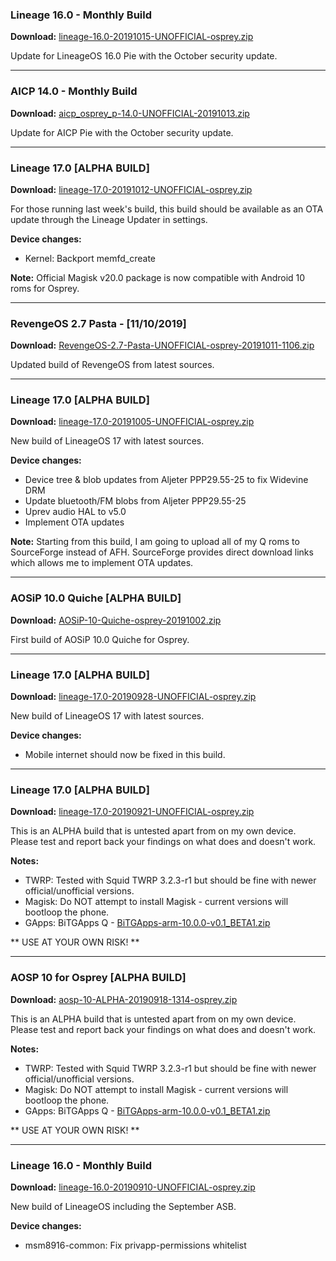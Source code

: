 ### Lineage 16.0 - Monthly Build

**Download:** [lineage-16.0-20191015-UNOFFICIAL-osprey.zip](https://www.androidfilehost.com/?fid=1899786940962609019)

Update for LineageOS 16.0 Pie with the October security update.

<hr>

### AICP 14.0 - Monthly Build

**Download:** [aicp_osprey_p-14.0-UNOFFICIAL-20191013.zip](https://www.androidfilehost.com/?fid=1899786940962607465)

Update for AICP Pie with the October security update.

<hr>

### Lineage 17.0 [ALPHA BUILD]

**Download:** [lineage-17.0-20191012-UNOFFICIAL-osprey.zip](https://sourceforge.net/projects/chil360-android/files/lineage-17.0/osprey/lineage-17.0-20191012-UNOFFICIAL-osprey.zip/download)

For those running last week's build, this build should be available as an OTA update through the Lineage Updater in settings.

**Device changes:**
- Kernel: Backport memfd_create

**Note:**
Official Magisk v20.0 package is now compatible with Android 10 roms for Osprey.

<hr>

### RevengeOS 2.7 Pasta - [11/10/2019]

**Download:** [RevengeOS-2.7-Pasta-UNOFFICIAL-osprey-20191011-1106.zip](https://www.androidfilehost.com/?fid=1899786940962605683)

Updated build of RevengeOS from latest sources.

<hr>

### Lineage 17.0 [ALPHA BUILD]

**Download:** [lineage-17.0-20191005-UNOFFICIAL-osprey.zip](https://sourceforge.net/projects/chil360-android/files/lineage-17.0/osprey/lineage-17.0-20191005-UNOFFICIAL-osprey.zip/download)

New build of LineageOS 17 with latest sources.

**Device changes:**
- Device tree & blob updates from Aljeter PPP29.55-25 to fix Widevine DRM
- Update bluetooth/FM blobs from Aljeter PPP29.55-25
- Uprev audio HAL to v5.0
- Implement OTA updates

**Note:**
Starting from this build, I am going to upload all of my Q roms to SourceForge instead of AFH. SourceForge provides direct download links which allows me to implement OTA updates.

<hr>

### AOSiP 10.0 Quiche [ALPHA BUILD]

**Download:** [AOSiP-10-Quiche-osprey-20191002.zip](https://www.androidfilehost.com/?fid=1899786940962599537)

First build of AOSiP 10.0 Quiche for Osprey.

<hr>

### Lineage 17.0 [ALPHA BUILD]

**Download:** [lineage-17.0-20190928-UNOFFICIAL-osprey.zip](https://www.androidfilehost.com/?fid=1899786940962596515)

New build of LineageOS 17 with latest sources.

**Device changes:**
- Mobile internet should now be fixed in this build.

<hr>

### Lineage 17.0 [ALPHA BUILD]

**Download:** [lineage-17.0-20190921-UNOFFICIAL-osprey.zip](https://www.androidfilehost.com/?fid=1899786940962590640)

This is an ALPHA build that is untested apart from on my own device.
Please test and report back your findings on what does and doesn't work.

**Notes:**
- TWRP: Tested with Squid TWRP 3.2.3-r1 but should be fine with newer official/unofficial versions.
- Magisk: Do NOT attempt to install Magisk - current versions will bootloop the phone. 
- GApps: BiTGApps Q - [BiTGApps-arm-10.0.0-v0.1_BETA1.zip](https://www.mediafire.com/download/4dnqrgqbhrhk8y2)

** USE AT YOUR OWN RISK! **

<hr>

### AOSP 10 for Osprey [ALPHA BUILD]

**Download:** [aosp-10-ALPHA-20190918-1314-osprey.zip](https://www.androidfilehost.com/?fid=1899786940962588652)

This is an ALPHA build that is untested apart from on my own device.
Please test and report back your findings on what does and doesn't work.

**Notes:**
- TWRP: Tested with Squid TWRP 3.2.3-r1 but should be fine with newer official/unofficial versions.
- Magisk: Do NOT attempt to install Magisk - current versions will bootloop the phone. 
- GApps: BiTGApps Q - [BiTGApps-arm-10.0.0-v0.1_BETA1.zip](https://www.mediafire.com/download/4dnqrgqbhrhk8y2)

** USE AT YOUR OWN RISK! **

<hr>

### Lineage 16.0 - Monthly Build

**Download:** [lineage-16.0-20190910-UNOFFICIAL-osprey.zip](https://www.androidfilehost.com/?fid=1899786940962581808)

New build of LineageOS including the September ASB.

**Device changes:**
- msm8916-common: Fix privapp-permissions whitelist

